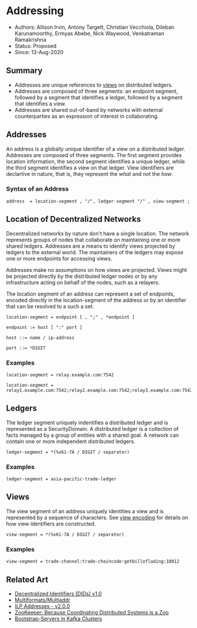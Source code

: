 # Addressing

* Authors: Allison Irvin, Antony Targett, Christian Vecchiola, Dileban Karunamoorthy, Ermyas Abebe, Nick Waywood, Venkatraman Ramakrishna
* Status: Proposed
* Since: 13-Aug-2020


## Summary

* Addresses are unique references to [views](../models/views.md) on distributed ledgers.
* Addresses are composed of three segments: an endpoint segment, followed by a segment that identifies a ledger, followed by a segment that identifies a view.
* Addresses are shared out-of-band by networks with external counterparties as an expression of interest in collaborating.

## Addresses

An address is a globally unique identifier of a view on a distributed ledger. Addresses are composed of three segments. The first segment provides location information, the second segment identifies a unique ledger, while the third segment identifies a view on that ledger. View identifiers are declartive in nature, that is, they represent the *what* and not the *how*. 

### Syntax of an Address

```
address  = location-segment , "/", ledger-segment "/" , view-segment ;
```

## Location of Decentralized Networks

Decentralized networks by nature don't have a single location. The network represents groups of nodes that collaborate on maintaining one or more shared ledgers. Addresses are a means to identify views projected by ledgers to the external world. The maintainers of the ledgers may expose one or more endpoints for accessing views.

Addresses make no assumptions on how views are projected. Views might be projected directly by the distributed ledger nodes or by any infrastructure acting on behalf of the nodes, such as a relayers.

The location segment of an address can represent a set of endpoints, encoded directly in the location-segment of the address or by an identifier that can be resolved to a such a set.

```
location-segment = endpoint [ , ";" , *endpoint ]

endpoint := host [ ":" port ]

host ::= name / ip-address

port ::= *DIGIT
```

### Examples

```
location-segment = relay.example.com:7542
```

```
location-segment = relay1.example.com:7542;relay2.example.com:7542;relay3.example.com:7542
```

## Ledgers

The ledger segment uniquely indentifies a distributed ledger and is represented as a SecurityDomain. A distributed ledger is a collection of facts managed by a group of entities with a shared goal. A network can contain one or more independent distributed ledgers.

```
ledger-segment = *(%x61-7A / DIGIT / separator)
```

### Examples

```
ledger-segment = asia-pacific-trade-ledger
```

## Views

The view segment of an address uniquely identities a view and is represented by a sequence of characters. See [view encoding](/models/views.md#view-operators-and-encoding) for details on how view identifiers are constructed.

```
view-segment = *(%x61-7A / DIGIT / separator)
```

### Examples

```
view-segment = trade-channel:trade-chaincode:getbilloflading:10012
```

## Related Art

* [Decentralized Identifiers (DIDs) v1.0](https://w3c.github.io/did-core/)
* [Multiformats/Multiaddr](https://multiformats.io/multiaddr/)
* [ILP Addresses - v2.0.0](https://interledger.org/rfcs/0015-ilp-addresses/)
* [ZooKeeper: Because Coordinating Distributed Systems is a Zoo](https://zookeeper.apache.org/doc/r3.6.1/zookeeperProgrammers.html)
* [Bootstrap-Servers in Kafka Clusters](https://kafka.apache.org/documentation/#bootstrap.servers/)
